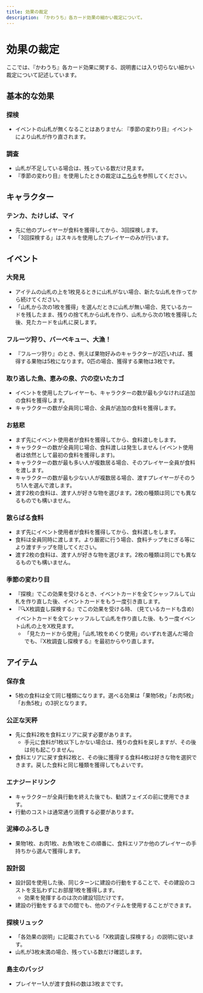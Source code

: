 ```yaml
---
title: 効果の裁定
description: 『かわうち』各カード効果の細かい裁定について。
---
```


# 効果の裁定

ここでは、『かわうち』各カード効果に関する、説明書には入り切らない細かい裁定について記述しています。

## 基本的な効果

### 探検

- イベントの山札が無くなることはありません: 『季節の変わり目』イベントにより山札が作り直されます。

### 調査

- 山札が不足している場合は、残っている数だけ見ます。
- 『季節の変わり目』を使用したときの裁定は[こちら](#季節の変わり目)を参照してください。

## キャラクター

### テンカ、たけしば、マイ

- 先に他のプレイヤーが食料を獲得してから、3回探検します。
- 「3回探検する」はスキルを使用したプレイヤーのみが行います。

## イベント

### 大発見

- アイテムの山札の上を1枚見るときに山札がない場合、新たな山札を作ってから続けてください。
- 「山札から次の1枚を獲得」を選んだときに山札が無い場合、見ているカードを残したまま、残りの捨て札から山札を作り、山札から次の1枚を獲得した後、見たカードを山札に戻します。

### フルーツ狩り、バーベキュー、大漁！

- 『フルーツ狩り』のとき、例えば果物好みのキャラクターが2匹いれば、獲得する果物は5枚になります。0匹の場合、獲得する果物は3枚です。

### 取り逃した魚、恵みの泉、穴の空いたカゴ

- イベントを使用したプレイヤーも、キャラクターの数が最も少なければ追加の食料を獲得します。
- キャラクターの数が全員同じ場合、全員が追加の食料を獲得します。

### お慈悲

- まず先にイベント使用者が食料を獲得してから、食料渡しをします。
- キャラクターの数が全員同じ場合、食料渡しは発生しません (イベント使用者は依然として最初の食料を獲得します)。
- キャラクターの数が最も多い人が複数居る場合、そのプレイヤー全員が食料を渡します。
- キャラクターの数が最も少ない人が複数居る場合、渡すプレイヤーがそのうち1人を選んで渡します。
- 渡す2枚の食料は、渡す人が好きな物を選びます。2枚の種類は同じでも異なるものでも構いません。

### 散らばる食料

- まず先にイベント使用者が食料を獲得してから、食料渡しをします。
- 食料は全員同時に渡します。より厳密に行う場合、食料チップをにぎる等により渡すチップを隠してください。
- 渡す2枚の食料は、渡す人が好きな物を選びます。2枚の種類は同じでも異なるものでも構いません。

### 季節の変わり目

- 『探検』でこの効果を受けるとき、イベントカードを全てシャッフルして山札を作り直した後、イベントカードをもう一度引き直します。
- 『🔍X枚調査し探検する』でこの効果を受ける時、 (見ているカードも含め) イベントカードを全てシャッフルして山札を作り直した後、もう一度イベント山札の上をX枚見ます。
  - 「見たカードから使用」「山札1枚をめくり使用」のいずれを選んだ場合でも、『X枚調査し探検する』を最初からやり直します。

## アイテム

### 保存食

- 5枚の食料は全て同じ種類になります。選べる効果は「果物5枚」「お肉5枚」「お魚5枚」の3択となります。

### 公正な天秤

- 先に食料2枚を食料エリアに戻す必要があります。
  - 手元に食料が1枚以下しかない場合は、残りの食料を戻しますが、その後は何も起こりません。
- 食料エリアに戻す食料2枚と、その後に獲得する食料4枚は好きな物を選択できます。戻した食料と同じ種類を獲得してもよいです。

### エナジードリンク

- キャラクターが全員行動を終えた後でも、勧誘フェイズの前に使用できます。
- 行動のコストは通常通り消費する必要があります。

### 泥棒のふろしき

- 果物1枚、お肉1枚、お魚1枚をこの順番に、食料エリアか他のプレイヤーの手持ちから選んで獲得します。

### 設計図

- 設計図を使用した後、同じターンに建設の行動をすることで、その建設のコストを支払わずにお部屋1枚を獲得します。
  - 効果を発揮するのは次の建設1回だけです。
- 建設の行動をするまでの間でも、他のアイテムを使用することができます。

### 探検リュック

- 「各効果の説明」に記載されている「X枚調査し探検する」の説明に従います。
- 山札が3枚未満の場合、残っている数だけ確認します。

### 島主のバッジ

- プレイヤー1人が渡す食料の数は3枚までです。

